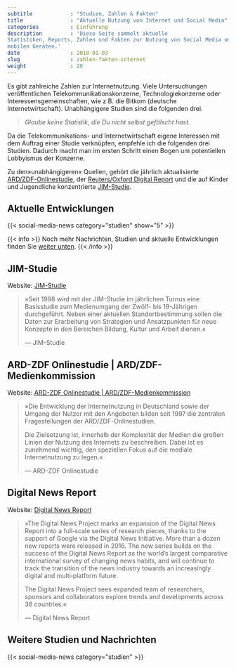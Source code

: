 ```yaml
---
subtitle            : "Studien, Zahlen & Fakten"
title               : "Aktuelle Nutzung von Internet und Social Media"
categories          : Einführung
description         : 'Diese Seite sammelt aktuelle
Statistiken, Reports, Zahlen und Fakten zur Nutzung von Social Media und
mobilen Geräten.'
date                : 2018-01-03
slug                : zahlen-fakten-internet
weight              : 20
---
```

Es gibt zahlreiche Zahlen zur Internetnutzung. Viele Untersuchungen
veröffentlichen Telekommunikationskonzerne, Technologiekonzerne oder
Interessensgemeinschaften, wie z.B. die Bitkom (deutsche
Internetwirtschaft). Unabhängigere Studien sind die folgenden drei.
<!-- readmore -->

> *Glaube keine Statistik, die Du nicht selbst gefälscht hast.*

Da die Telekommunikations- und Internetwirtschaft eigene Interessen mit dem Auftrag einer Studie verknüpfen, empfehle ich die folgenden drei Studien. Dadurch macht man im ersten Schritt einen Bogen um potentiellen Lobbyismus der Konzerne.

Zu den»unabhängigeren« Quellen, gehört die jährlich aktualisierte [ARD/ZDF-Onlinestudie](http://www.ard-zdf-onlinestudie.de/), der
[Reuters/Oxford Digital Report](http://www.digitalnewsreport.org) und die auf Kinder und Jugendliche konzentrierte [JIM-Studie](https://www.mpfs.de/studien/jim-studie/).

## Aktuelle Entwicklungen

{{< social-media-news category="studien" show="5" >}}

{{< info >}}
Noch mehr Nachrichten, Studien und aktuelle Entwicklungen finden Sie [weiter unten](#weitere-studien-und-nachrichten).
{{< /info >}}

## JIM-Studie

Website: [JIM-Studie](https://www.mpfs.de/studien/jim-studie/2018/)

> »Seit 1998 wird mit der JIM-Studie im jährlichen Turnus eine
> Basisstudie zum Medienumgang der Zwölf- bis 19-Jährigen durchgeführt.
> Neben einer aktuellen Standortbestimmung sollen die Daten zur
> Erarbeitung von Strategien und Ansatzpunkten für neue Konzepte in den
> Bereichen Bildung, Kultur und Arbeit dienen.«
> 
> —  JIM-Studie 

## ARD-ZDF Onlinestudie | ARD/ZDF-Medienkommission

Website: [ARD-ZDF Onlinestudie |
ARD/ZDF-Medienkommission](http://www.ard-zdf-onlinestudie.de/)

> »Die Entwicklung der Internetnutzung in Deutschland sowie der Umgang
> der Nutzer mit den Angeboten bilden seit 1997 die zentralen
> Fragestellungen der ARD/ZDF-Onlinestudien.  
>   
> Die Zielsetzung ist, innerhalb der Komplexität der Medien die großen
> Linien der Nutzung des Internets zu beschreiben. Dabei ist es
> zunehmend wichtig, den speziellen Fokus auf die mediale
> Internetnutzung zu legen.«
> 
> —  ARD-ZDF Onlinestudie 

## Digital News Report

Website: [Digital News Report](http://www.digitalnewsreport.org/)

> »The Digital News Project marks an expansion of the Digital News Report
> into a full‐scale series of research pieces, thanks to the support of
> Google via the Digital News Initiative. More than a dozen new reports
> were released in 2016. The new series builds on the success of the
> Digital News Report as the world’s largest comparative international
> survey of changing news habits, and will continue to track the
> transition of the news industry towards an increasingly digital and
> multi‐platform future.  
>   
> The Digital News Project sees expanded team of researchers, sponsors
> and collaborators explore trends and developments across 36 countries.«
> 
> —  Digital News Report 

## Weitere Studien und Nachrichten

{{< social-media-news category="studien" >}}
